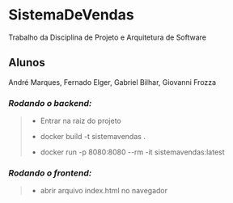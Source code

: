 # SistemaDeVendas
Trabalho da Disciplina de Projeto e Arquitetura de Software

## Alunos
André Marques, Fernado Elger, Gabriel Bilhar, Giovanni Frozza

### *Rodando o backend:*
> - Entrar na raiz do projeto
>
> - docker build -t sistemavendas .
>
> - docker run -p 8080:8080 --rm -it sistemavendas:latest

### *Rodando o frontend:*
>
> - abrir arquivo index.html no navegador
